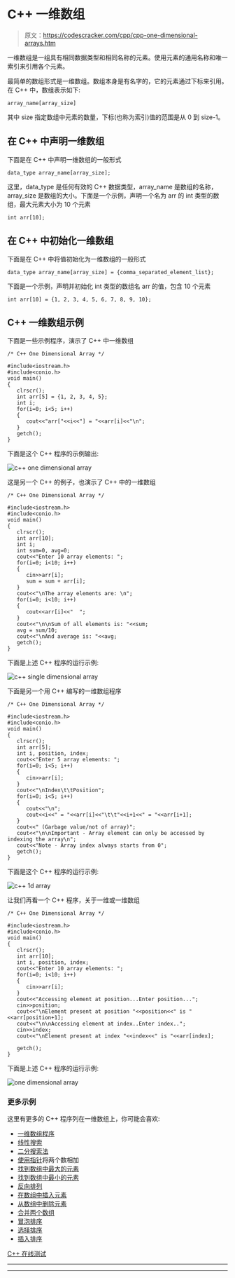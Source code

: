 # C++ 一维数组

> 原文：<https://codescracker.com/cpp/cpp-one-dimensional-arrays.htm>

一维数组是一组具有相同数据类型和相同名称的元素。使用元素的通用名称和唯一索引来引用各个元素。

最简单的数组形式是一维数组。数组本身是有名字的，它的元素通过下标来引用。在 C++ 中，数组表示如下:

```
array_name[array_size]
```

其中 size 指定数组中元素的数量，下标(也称为索引)值的范围是从 0 到 size-1。

## 在 C++ 中声明一维数组

下面是在 C++ 中声明一维数组的一般形式

```
data_type array_name[array_size];
```

这里，data_type 是任何有效的 C++ 数据类型，array_name 是数组的名称，array_size 是数组的大小。下面是一个示例，声明一个名为 arr 的 int 类型的数组，最大元素大小为 10 个元素

```
int arr[10];
```

## 在 C++ 中初始化一维数组

下面是在 C++ 中将值初始化为一维数组的一般形式

```
data_type array_name[array_size] = {comma_separated_element_list};
```

下面是一个示例，声明并初始化 int 类型的数组名 arr 的值，包含 10 个元素

```
int arr[10] = {1, 2, 3, 4, 5, 6, 7, 8, 9, 10};
```

## C++ 一维数组示例

下面是一些示例程序，演示了 C++ 中一维数组

```
/* C++ One Dimensional Array */

#include<iostream.h>
#include<conio.h>
void main()
{
   clrscr();
   int arr[5] = {1, 2, 3, 4, 5};
   int i;
   for(i=0; i<5; i++)
   {
      cout<<"arr["<<i<<"] = "<<arr[i]<<"\n";
   }
   getch();
}
```

下面是这个 C++ 程序的示例输出:

![c++ one dimensional array](img/bb106f2ff345be646f83d4d30957b5fa.png)

这是另一个 C++ 的例子，也演示了 C++ 中的一维数组

```
/* C++ One Dimensional Array */

#include<iostream.h>
#include<conio.h>
void main()
{
   clrscr();
   int arr[10];
   int i;
   int sum=0, avg=0;
   cout<<"Enter 10 array elements: ";
   for(i=0; i<10; i++)
   {
      cin>>arr[i];
      sum = sum + arr[i];
   }
   cout<<"\nThe array elements are: \n";
   for(i=0; i<10; i++)
   {
      cout<<arr[i]<<"  ";
   }
   cout<<"\n\nSum of all elements is: "<<sum;
   avg = sum/10;
   cout<<"\nAnd average is: "<<avg;
   getch();
}
```

下面是上述 C++ 程序的运行示例:

![c++ single dimensional array](img/7377c2b4c70d6d68d93aa7a259be98ad.png)

下面是另一个用 C++ 编写的一维数组程序

```
/* C++ One Dimensional Array */

#include<iostream.h>
#include<conio.h>
void main()
{
   clrscr();
   int arr[5];
   int i, position, index;
   cout<<"Enter 5 array elements: ";
   for(i=0; i<5; i++)
   {
      cin>>arr[i];
   }
   cout<<"\nIndex\t\tPosition";
   for(i=0; i<5; i++)
   {
      cout<<"\n";
      cout<<i<<" = "<<arr[i]<<"\t\t"<<i+1<<" = "<<arr[i+1];
   }
   cout<<" (Garbage value/not of array)";
   cout<<"\n\nImportant - Array element can only be accessed by indexing the array\n";
   cout<<"Note - Array index always starts from 0";
   getch();
}
```

下面是这个 C++ 程序的运行示例:

![c++ 1d array](img/8a019a8583579a462f228cf6cbcafdce.png)

让我们再看一个 C++ 程序，关于一维或一维数组

```
/* C++ One Dimensional Array */

#include<iostream.h>
#include<conio.h>
void main()
{
   clrscr();
   int arr[10];
   int i, position, index;
   cout<<"Enter 10 array elements: ";
   for(i=0; i<10; i++)
   {
      cin>>arr[i];
   }
   cout<<"Accessing element at position...Enter position...";
   cin>>position;
   cout<<"\nElement present at position "<<position<<" is "<<arr[position+1];
   cout<<"\n\nAccessing element at index..Enter index..";
   cin>>index;
   cout<<"\nElement present at index "<<index<<" is "<<arr[index];

   getch();
}
```

下面是上述 C++ 程序的运行示例:

![one dimensional array](img/bbfd7a67214771fbeedc7549df60baa8.png)

### 更多示例

这里有更多的 C++ 程序列在一维数组上，你可能会喜欢:

*   [一维数组程序](/cpp/program/cpp-program-one-dimensional-array.htm)
*   [线性搜索](/cpp/program/cpp-program-linear-search.htm)
*   [二分搜索法](/cpp/program/cpp-program-binary-search.htm)
*   [使用指针](/cpp/program/cpp-program-add-two-numbers-using-pointers.htm)将两个数相加
*   [找到数组中最大的元素](/cpp/program/cpp-program-find-largest-element-in-array.htm)
*   [找到数组中最小的元素](/cpp/program/cpp-program-find-smallest-element-in-array.htm)
*   [反向排列](/cpp/program/cpp-program-reverse-array.htm)
*   [在数组中插入元素](/cpp/program/cpp-program-insert-element-in-array.htm)
*   [从数组中删除元素](/cpp/program/cpp-program-delete-element-from-array.htm)
*   [合并两个数组](/cpp/program/cpp-program-merge-two-arrays.htm)
*   [冒泡排序](/cpp/program/cpp-program-bubble-sort.htm)
*   [选择排序](/cpp/program/cpp-program-selection-sort.htm)
*   [插入排序](/cpp/program/cpp-program-Insertion-sort.htm)

[C++ 在线测试](/exam/showtest.php?subid=3)

* * *

* * *